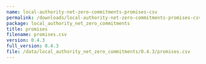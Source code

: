 ```yaml
---
name: local-authority-net-zero-commitments-promises-csv
permalink: /downloads/local-authority-net-zero-commitments-promises-csv/0_4_3
package: local_authority_net_zero_commitments
title: promises
filename: promises.csv
version: 0.4.3
full_version: 0.4.3
file: /data/local_authority_net_zero_commitments/0.4.3/promises.csv
---
```

